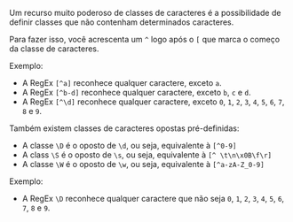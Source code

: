 <p>
Um recurso muito poderoso de classes de caracteres &eacute; a possibilidade de definir classes 
que n&atilde;o contenham determinados caracteres.
</p>
<p>
Para fazer isso, voc&ecirc; acrescenta um <code>^</code> logo ap&oacute;s o <code>[</code> que marca o 
come&ccedil;o da classe de caracteres.
</p>

Exemplo:
<ul>
	<li>A RegEx <code>[^a]</code> reconhece qualquer caractere, exceto <code>a</code>.</li>
	<li>A RegEx <code>[^b-d]</code> reconhece qualquer caractere, exceto <code>b</code>, <code>c</code> e <code>d</code>.</li>
	<li>A RegEx <code>[^\d]</code> reconhece qualquer caractere, exceto <code>0</code>, <code>1</code>, <code>2</code>, <code>3</code>, <code>4</code>, <code>5</code>, <code>6</code>, <code>7</code>, <code>8</code> e <code>9</code>.</li>   
</ul>

<p>
Tamb&eacute;m existem classes de caracteres opostas pr&eacute;-definidas:
<ul>
	<li>A classe <code>\D</code> &eacute; o oposto de <code>\d</code>, ou seja, equivalente &agrave; <code>[^0-9]</code></li>
	<li>A class <code>\S</code> &eacute; o oposto de <code>\s</code>, ou seja, equivalente &agrave; <code>[^ \t\n\x0B\f\r]</code></li>
	<li>A classe <code>\W</code> &eacute; o oposto de <code>\w</code>, ou seja, equivalente &agrave; <code>[^a-zA-Z_0-9]</code></li>
</ul>
</p>

Exemplo:
<ul>
	<li>A RegEx <code>\D</code> reconhece qualquer caractere que n&atilde;o seja <code>0</code>, <code>1</code>, <code>2</code>, <code>3</code>, <code>4</code>, <code>5</code>, <code>6</code>, <code>7</code>, <code>8</code> e <code>9</code>.</li>
</ul>	
	